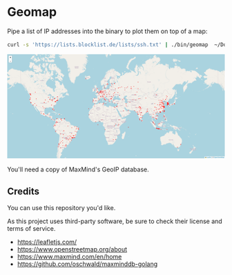 # Geomap

Pipe a list of IP addresses into the binary to plot them on top of a map:

```bash
curl -s 'https://lists.blocklist.de/lists/ssh.txt' | ./bin/geomap  ~/Downloads/GeoIP2-City.mmdb >/tmp/out.html && sleep 1 && firefox /tmp/out.html
```

![](demo.png)

You'll need a copy of MaxMind's GeoIP database.


## Credits

You can use this repository you'd like.

As this project uses third-party software, be sure to check their license and
terms of service.

+ https://leafletjs.com/
+ https://www.openstreetmap.org/about
+ https://www.maxmind.com/en/home
+ https://github.com/oschwald/maxminddb-golang
